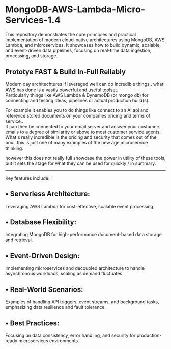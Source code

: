 # MongoDB-AWS-Lambda-Micro-Services-1.4
This repository demonstrates the core principles and practical implementation of modern cloud-native architectures using MongoDB, AWS Lambda, and microservices. It showcases how to build dynamic, scalable, and event-driven data pipelines, focusing on real-time data ingestion, processing, and storage.

## Prototye FAST & Build In-Full Reliably

Modern day architechtures if leveraged well can do incredible things.. what AWS has done is a vastly powerful and useful toolset.  
Particularly things like AWS Lambda & DynamoDB (or mongo db) for connecting and testing ideas, pipelines or actual production build(s).

For example it enables you to do things like connect to an AI api and reference stored documents on your companies pricing and terms of service..  
It can then be connected to your email server and answer your customers emails to a degree of similarity or above to most customer service agents.  
What's really incredible is the pricing and security that comes out of the box.. this is just one of many examples of the new age microservice thinking.  

however this does not really full showcase the power in utility of these tools, but it sets the stage for what they can be used for quickly / in summary.  

-- -- -- -- 

Key features include:

## •	Serverless Architecture: 
Leveraging AWS Lambda for cost-effective, scalable event processing.

## •	Database Flexibility: 
Integrating MongoDB for high-performance document-based data storage and retrieval.

## •	Event-Driven Design: 
Implementing microservices and decoupled architecture to handle asynchronous workloads, scaling as demand fluctuates.

## •	Real-World Scenarios: 
Examples of handling API triggers, event streams, and background tasks, emphasizing data resilience and fault tolerance.

## •	Best Practices: 
Focusing on data consistency, error handling, and security for production-ready microservices environments.
